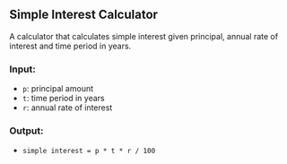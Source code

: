 ## Simple Interest Calculator

A calculator that calculates simple interest given principal, annual rate of interest and time period in years.

### Input:
- `p`: principal amount  
- `t`: time period in years  
- `r`: annual rate of interest  

### Output:
- `simple interest = p * t * r / 100`
